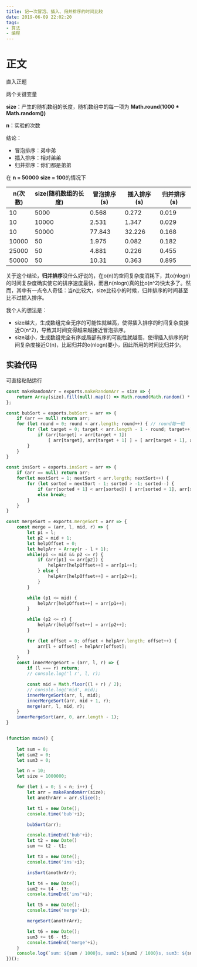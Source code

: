 ```yaml
---
title: 记一次冒泡、插入、归并排序的时间比较
date: 2019-06-09 22:02:20
tags:
- 算法
- 编程
---
```


# 正文

直入正题

两个关键变量

**size**：产生的随机数组的长度，随机数组中的每一项为 **Math.round(1000 * Math.random())**

**n**：实验的次数

结论：
- 冒泡排序：弟中弟
- 插入排序：相对弟弟
- 归并排序：你们都是弟弟

在 **n = 50000** **size = 100**的情况下

|  n(次数)   | size(随机数组的长度)  | 冒泡排序(s) | 插入排序(s) | 归并排序(s) |
|  ----  | ----  | ---- | ---- | ---- |
| 10  | 5000 | 0.568 | 0.272 | 0.019 |
| 10  | 10000 | 2.531 | 1.347 | 0.029 |
| 10  | 50000 | 77.843 | 32.226 | 0.168 |
| 10000  | 50 | 1.975 | 0.082 |  0.182 |
| 25000  | 50 | 4.881 | 0.226 |  0.455 |
| 50000  | 50 | 10.31 | 0.363 | 0.895 |

关于这个结论，**归并排序**没什么好说的，在o(n)的空间复杂度消耗下，其o(nlogn)的时间复杂度确实使它的排序速度最快，而且n(nlogn)真的比o(n^2)快太多了。然而，其中有一点令人奇怪：当n比较大，size比较小的时候，归并排序的时间甚至比不过插入排序。

我个人的想法是：
- size越大，生成数组完全无序的可能性就越高，使得插入排序的时间复杂度接近O(n^2)，导致其时间变得越来越接近冒泡排序。
- size越小，生成数组完全有序或局部有序的可能性就越高，使得插入排序的时间复杂度接近O(n)，比起归并的o(nlogn)要小，因此所用的时间比归并少。

## 实验代码

可直接粘贴运行

```javascript
const makeRandomArr = exports.makeRandomArr = size => {
    return Array(size).fill(null).map(() => Math.round(Math.random() * 1000));
};

const bubSort = exports.bubSort = arr => {
    if (arr == null) return arr;
    for (let round = 0; round < arr.length; round++) { // round每一轮
        for (let target = 0; target < arr.length - 1 - round; target++) { //target当前比较对象
            if (arr[target] > arr[target + 1])
                [ arr[target], arr[target + 1] ] = [ arr[target + 1], arr[target] ];
        }
    }
}

const insSort = exports.insSort = arr => {
    if (arr == null) return arr;
    for(let nextSort = 1; nextSort < arr.length; nextSort++) {
        for (let sorted = nextSort - 1; sorted > -1; sorted--) {
            if (arr[sorted + 1] < arr[sorted]) [ arr[sorted + 1], arr[sorted] ] = [ arr[sorted], arr[sorted + 1] ];
            else break;
        }
    }
}

const mergeSort = exports.mergeSort = arr => {
    const merge = (arr, l, mid, r) => {
        let p1 = l;
        let p2 = mid + 1;
        let helpOffset = 0;
        let helpArr = Array(r - l + 1);
        while(p1 <= mid && p2 <= r) {
            if (arr[p1] <= arr[p2]) {
                helpArr[helpOffset++] = arr[p1++];
            } else {
                helpArr[helpOffset++] = arr[p2++];
            }
        }

        while (p1 <= mid) {
            helpArr[helpOffset++] = arr[p1++];
        }

        while (p2 <= r) {
            helpArr[helpOffset++] = arr[p2++];
        }

        for (let offset = 0; offset < helpArr.length; offset++) {
            arr[l + offset] = helpArr[offset];
        }
    }
    const innerMergeSort = (arr, l, r) => {
        if (l === r) return;
        // console.log('l r', l, r);

        const mid = Math.floor((l + r) / 2);
        // console.log('mid', mid);
        innerMergeSort(arr, l, mid);
        innerMergeSort(arr, mid + 1, r);
        merge(arr, l, mid, r);
    }
    innerMergeSort(arr, 0, arr.length - 1);
}


(function main() {
    
    let sum = 0;
    let sum2 = 0;
    let sum3 = 0;

    let n = 10;
    let size = 1000000;

    for (let i = 0; i < n; i++) {
        let arr = makeRandomArr(size);
        let anothrArr = arr.slice();

        let t1 = new Date();
        console.time('bub'+i);

        bubSort(arr);

        console.timeEnd('bub'+i);
        let t2 = new Date()
        sum += t2 - t1;

        let t3 = new Date();
        console.time('ins'+i);

        insSort(anothrArr);

        let t4 = new Date();
        sum2 += t4 - t3;
        console.timeEnd('ins'+i);

        let t5 = new Date();
        console.time('merge'+i);

        mergeSort(anothrArr);

        let t6 = new Date();
        sum3 += t6 - t5;
        console.timeEnd('merge'+i);
    }
    console.log(`sum: ${sum / 1000}s, sum2: ${sum2 / 1000}s, sum3: ${sum3 / 1000}s`);
})();
```


